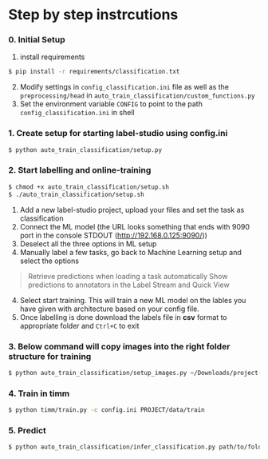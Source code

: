 # Step by step instrcutions

### 0. Initial Setup

1. install requirements
```bash
$ pip install -r requirements/classification.txt
```
2.  Modify settings in `config_classification.ini` file as well as the `preprocessing/head` in `auto_train_classification/custom_functions.py`
3. Set the environment variable `CONFIG` to point to the path `config_classification.ini` in shell

### 1. Create setup for starting label-studio using config.ini
```bash
$ python auto_train_classification/setup.py
```

### 2. Start labelling and online-training
```bash
$ chmod +x auto_train_classification/setup.sh
$ ./auto_train_classification/setup.sh 
```
1. Add a new label-studio project, upload your files and set the task as classification
2. Connect the ML model (the URL looks something that ends with 9090 port in the console STDOUT (http://192.168.0.125:9090/))
3. Deselect all the three options in ML setup
3. Manually label a few tasks, go back to Machine Learning setup and select the options
> Retrieve predictions when loading a task automatically
> Show predictions to annotators in the Label Stream and Quick View
4. Select start training. This will train a new ML model on the lables you have given with architecture based on your config file.
5. Once labelling is done download the labels file in **csv** format to appropriate folder and `Ctrl+C` to exit

### 3. Below command will copy images into the right folder structure for training
```bash
$ python auto_train_classification/setup_images.py ~/Downloads/project-label-studio-dump.csv
```

### 4. Train in timm
```bash
$ python timm/train.py -c config.ini PROJECT/data/train
```

### 5. Predict
```bash
$ python auto_train_classification/infer_classification.py path/to/folder/of/images
```
